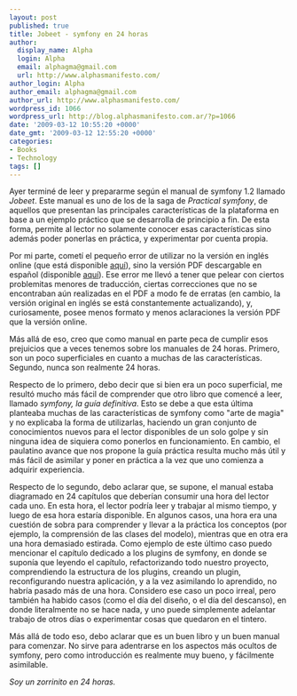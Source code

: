```yaml
---
layout: post
published: true
title: Jobeet - symfony en 24 horas
author:
  display_name: Alpha
  login: Alpha
  email: alphagma@gmail.com
  url: http://www.alphasmanifesto.com/
author_login: Alpha
author_email: alphagma@gmail.com
author_url: http://www.alphasmanifesto.com/
wordpress_id: 1066
wordpress_url: http://blog.alphasmanifesto.com.ar/?p=1066
date: '2009-03-12 10:55:20 +0000'
date_gmt: '2009-03-12 12:55:20 +0000'
categories:
- Books
- Technology
tags: []
---
```

<div>

Ayer terminé de leer y prepararme según el manual de symfony 1.2 llamado _Jobeet_. Este manual es uno de los de la saga de _Practical symfony_, de aquellos que presentan las principales características de la plataforma en base a un ejemplo práctico que se desarrolla de principio a fin. De esta forma, permite al lector no solamente conocer esas características sino además poder ponerlas en práctica, y experimentar por cuenta propia.

Por mi parte, cometí el pequeño error de utilizar no la versión en inglés online (que está disponible [aquí](http://www.symfony-project.org/jobeet/1_2/)), sino la versión PDF descargable en español (disponible [aquí](http://www.librosweb.es/jobeet/pdf/)). Ese error me llevó a tener que pelear con ciertos problemitas menores de traducción, ciertas correcciones que no se encontraban aún realizadas en el PDF a modo fe de erratas (en cambio, la versión original en inglés se está constantemente actualizando), y, curiosamente, posee menos formato y menos aclaraciones la versión PDF que la versión online.

Más allá de eso, creo que como manual en parte peca de cumplir esos prejuicios que a veces tenemos sobre los manuales de 24 horas. Primero, son un poco superficiales en cuanto a muchas de las características. Segundo, nunca son realmente 24 horas.

Respecto de lo primero, debo decir que si bien era un poco superficial, me resultó mucho más fácil de comprender que otro libro que comencé a leer, llamado _symfony, la guía definitiva_. Esto se debe a que esta última planteaba muchas de las características de symfony como "arte de magia" y no explicaba la forma de utilizarlas, haciendo un gran conjunto de conocimientos nuevos para el lector disponibles de un solo golpe y sin ninguna idea de siquiera como ponerlos en funcionamiento. En cambio, el paulatino avance que nos propone la guía práctica resulta mucho más útil y más fácil de asimilar y poner en práctica a la vez que uno comienza a adquirir experiencia.

Respecto de lo segundo, debo aclarar que, se supone, el manual estaba diagramado en 24 capítulos que deberían consumir una hora del lector cada uno. En esta hora, el lector podría leer y trabajar al mismo tiempo, y luego de esa hora estaría disponible. En algunos casos, una hora era una cuestión de sobra para comprender y llevar a la práctica los conceptos (por ejemplo, la comprensión de las clases del modelo), mientras que en otra era una hora demasiado estirada. Como ejemplo de este último caso puedo mencionar el capítulo dedicado a los plugins de symfony, en donde se suponía que leyendo el capítulo, refactorizando todo nuestro proyecto, comprendiendo la estructura de los plugins, creando un plugin, reconfigurando nuestra aplicación, y a la vez asimilando lo aprendido, no habría pasado más de una hora. Considero ese caso un poco irreal, pero también ha habido casos (como el día del diseño, o el día del descanso), en donde literalmente no se hace nada, y uno puede simplemente adelantar trabajo de otros días o experimentar cosas que quedaron en el tintero.

Más allá de todo eso, debo aclarar que es un buen libro y un buen manual para comenzar. No sirve para adentrarse en los aspectos más ocultos de symfony, pero como introducción es realmente muy bueno, y fácilmente asimilable.

_Soy un zorrinito en 24 horas._

